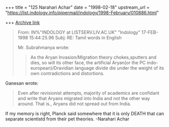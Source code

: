+++
title = "125 Narahari Achar"
date = "1998-02-18"
upstream_url = "https://list.indology.info/pipermail/indology/1998-February/010886.html"

+++
[Archive link](https://list.indology.info/pipermail/indology/1998-February/010886.html)

>From:  IN%"INDOLOGY at LISTSERV.LIV.AC.UK"  "Indology" 17-FEB-1998 15:44:25.96
>Subj:  RE: Tamil words in English
>
>Mr. Subrahmanya wrote:
>> As the Aryan Invasion/Migration theory chokes,sputters and dies, so will its
>> other face, the artificial Aryan(or the PC indo-european)/Dravidian language
>> divide die under the weight of its own contradictions and distortions.

Ganesan wrote:
>
>Even after revisionist attempts, majority of academics are confidant
>and write that Aryans migrated into India and not the other way around.
>That is., Aryans did not spread out from India.
>
>
If my memory is right, Planck said somewhere that it is only DEATH that can
separate scientistd from their pet theories.
-Narahari Achar



